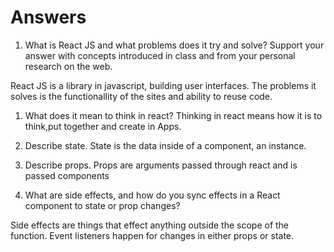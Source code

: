 # Answers

1. What is React JS and what problems does it try and solve? Support your answer with concepts introduced in class and from your personal research on the web.

React JS is a library in javascript, building user interfaces. The problems it solves is the functionallity of the sites and ability to reuse code.

1. What does it mean to think in react?
   Thinking in react means how it is to think,put together and create in Apps.

1. Describe state.
   State is the data inside of a component, an instance.

1. Describe props.
   Props are arguments passed through react and is passed components

1. What are side effects, and how do you sync effects in a React component to state or prop changes?

Side effects are things that effect anything outside the scope of the function. Event listeners happen for changes in either props or state.

